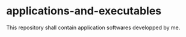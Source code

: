 # applications-and-executables
This repository shall contain application softwares developped by me.
